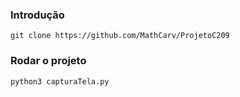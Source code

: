 ### Introdução
```
git clone https://github.com/MathCarv/ProjetoC209
```

### Rodar o projeto
```
python3 capturaTela.py
```
